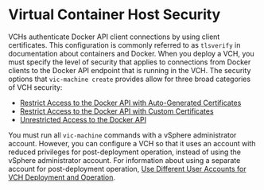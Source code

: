 # Virtual Container Host Security #

VCHs authenticate Docker API client connections by using client certificates. This configuration is commonly referred to as `tlsverify` in documentation about containers and Docker. When you deploy a VCH, you must specify the level of security that applies to connections from Docker clients to the Docker API endpoint that is running in the VCH. The security options that `vic-machine create` provides allow for three broad categories of VCH security:

- [Restrict Access to the Docker API with Auto-Generated Certificates](tls_auto_certs.md)
- [Restrict Access to the Docker API with Custom Certificates](tls_custom_certs.md)
- [Unrestricted Access to the Docker API](tls_unrestricted.md)

You must run all `vic-machine` commands with a vSphere administrator account. However, you can configure a VCH so that it uses an account with reduced privileges for post-deployment operation, instead of using the vSphere administrator account. For information about using a separate account for post-deployment operation, [Use Different User Accounts for VCH Deployment and Operation](set_up_ops_user.md).

